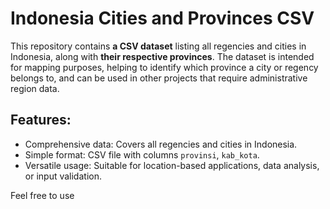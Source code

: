 # Indonesia Cities and Provinces CSV
This repository contains **a CSV dataset** listing all regencies and cities in Indonesia, along with **their respective provinces**. The dataset is intended for mapping purposes, helping to identify which province a city or regency belongs to, and can be used in other projects that require administrative region data.

## Features:
- Comprehensive data: Covers all regencies and cities in Indonesia.
- Simple format: CSV file with columns `provinsi`, `kab_kota`.
- Versatile usage: Suitable for location-based applications, data analysis, or input validation.

Feel free to use
